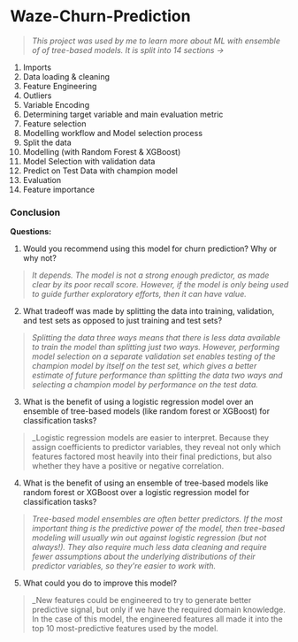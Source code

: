# Waze-Churn-Prediction

> _This project was used by me to learn more about ML with ensemble of of tree-based models. It is split into 14 sections ->_
1) Imports 
2) Data loading & cleaning
3) Feature Engineering
4) Outliers
5) Variable Encoding
6) Determining target variable and main evaluation metric
7) Feature selection
8) Modelling workflow and Model selection process
9) Split the data
10) Modelling (with Random Forest & XGBoost)
11) Model Selection with validation data
12) Predict on Test Data with champion model
13) Evaluation 
14) Feature importance

### Conclusion

**Questions:**

1. Would you recommend using this model for churn prediction? Why or why not?

> _It depends. The model is not a strong enough predictor, as made clear by its poor recall score. However, if the model is only being used to guide further exploratory efforts, then it can have value._

2. What tradeoff was made by splitting the data into training, validation, and test sets as opposed to just training and test sets?

> _Splitting the data three ways means that there is less data available to train the model than splitting just two ways. However, performing model selection on a separate validation set enables testing of the champion model by itself on the test set, which gives a better estimate of future performance than splitting the data two ways and selecting a champion model by performance on the test data._

3. What is the benefit of using a logistic regression model over an ensemble of tree-based models (like random forest or XGBoost) for classification tasks?

> _Logistic regression models are easier to interpret. Because they assign coefficients to predictor variables, they reveal not only which features factored most heavily into their final predictions, but also whether they have a positive or negative correlation.

4. What is the benefit of using an ensemble of tree-based models like random forest or XGBoost over a logistic regression model for classification tasks?

> _Tree-based model ensembles are often better predictors. If the most important thing is the predictive power of the model, then tree-based modeling will usually win out against logistic regression (but not always!). They also require much less data cleaning and require fewer assumptions about the underlying distributions of their predictor variables, so they're easier to work with._

5. What could you do to improve this model?

> _New features could be engineered to try to generate better predictive signal, but only if we have the required domain knowledge. In the case of this model, the engineered features all made it into the top 10 most-predictive features used by the model.
